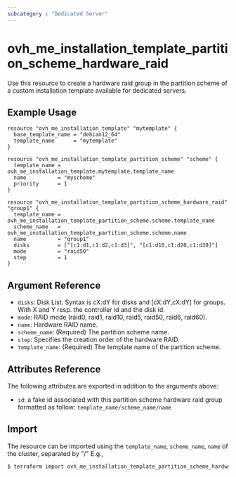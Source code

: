 ```yaml
---
subcategory : "Dedicated Server"
---
```


# ovh_me_installation_template_partition_scheme_hardware_raid

Use this resource to create a hardware raid group in the partition scheme of a custom installation template available for dedicated servers.

## Example Usage

```hcl
resource "ovh_me_installation_template" "mytemplate" {
  base_template_name = "debian12_64"
  template_name      = "mytemplate"
}

resource "ovh_me_installation_template_partition_scheme" "scheme" {
  template_name = ovh_me_installation_template.mytemplate.template_name
  name          = "myscheme"
  priority      = 1
}

resource "ovh_me_installation_template_partition_scheme_hardware_raid" "group1" {
  template_name = ovh_me_installation_template_partition_scheme.scheme.template_name
  scheme_name   = ovh_me_installation_template_partition_scheme.scheme.name
  name          = "group1"
  disks         = ["[c1:d1,c1:d2,c1:d3]", "[c1:d10,c1:d20,c1:d30]"]
  mode          = "raid50"
  step          = 1
}
```

## Argument Reference

* `disks`: Disk List. Syntax is cX:dY for disks and [cX:dY,cX:dY] for groups. With X and Y resp. the controller id and the disk id.
* `mode`: RAID mode (raid0, raid1, raid10, raid5, raid50, raid6, raid60).
* `name`: Hardware RAID name.
* `scheme_name`: (Required) The partition scheme name.
* `step`: Specifies the creation order of the hardware RAID.
* `template_name`: (Required) The template name of the partition scheme.


## Attributes Reference

The following attributes are exported in addition to the arguments above:

* `id`: a fake id associated with this partition scheme hardware raid group formatted as follow: `template_name/scheme_name/name`

## Import

The resource can be imported using the `template_name`, `scheme_name`, `name` of the cluster, separated by "/" E.g.,

```bash
$ terraform import ovh_me_installation_template_partition_scheme_hardware_raid.group1 template_name/scheme_name/name
```
